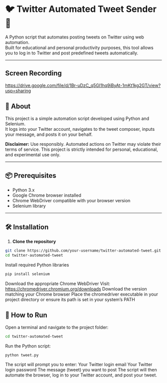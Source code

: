 # 🐦 Twitter Automated Tweet Sender 🤖

A Python script that automates posting tweets on Twitter using web automation.  
Built for educational and personal productivity purposes, this tool allows you to log in to Twitter and post predefined tweets automatically.

---
## Screen Recording 
https://drive.google.com/file/d/1Br-uDzC_q5GI1hq9iByAt-1mKt1kg2GT/view?usp=sharing

## 📖 About

This project is a simple automation script developed using Python and Selenium.  
It logs into your Twitter account, navigates to the tweet composer, inputs your message, and posts it on your behalf.

**Disclaimer:** Use responsibly. Automated actions on Twitter may violate their terms of service. This project is strictly intended for personal, educational, and experimental use only.

---

## 📦 Prerequisites

- Python 3.x  
- Google Chrome browser installed  
- Chrome WebDriver compatible with your browser version  
- Selenium library  

---

## 🛠️ Installation

1. **Clone the repository**

```bash
git clone https://github.com/your-username/twitter-automated-tweet.git
cd twitter-automated-tweet
```
Install required Python libraries
```bash
pip install selenium
```

Download the appropriate Chrome WebDriver
Visit: https://chromedriver.chromium.org/downloads
Download the version matching your Chrome browser
Place the chromedriver executable in your project directory or ensure its path is set in your system’s PATH

## 🚀 How to Run

Open a terminal and navigate to the project folder:
```bash
cd twitter-automated-tweet
```
Run the Python script:
```bash
python tweet.py
```

The script will prompt you to enter:
Your Twitter login email
Your Twitter login password
The message (tweet) you want to post
The script will then automate the browser, log in to your Twitter account, and post your tweet.
